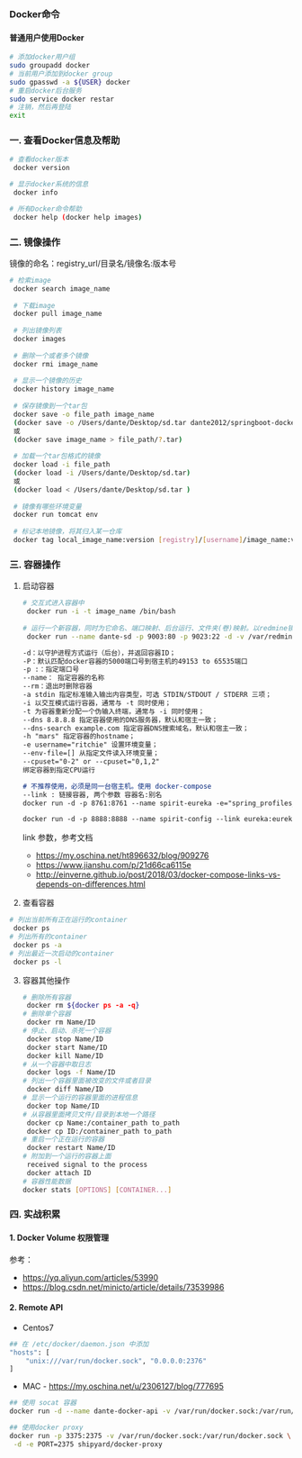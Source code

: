 ### Docker命令

#### 普通用户使用Docker

```bash
# 添加docker用户组
sudo groupadd docker
# 当前用户添加到docker group
sudo gpasswd -a ${USER} docker  
# 重启docker后台服务
sudo service docker restar
# 注销，然后再登陆
exit
```

### 一. 查看Docker信息及帮助

```bash
# 查看docker版本
 docker version

# 显示docker系统的信息
 docker info

# 所有Docker命令帮助
 docker help (docker help images)
```

### 二. 镜像操作

镜像的命名：registry_url/目录名/镜像名:版本号

```bash
# 检索image
 docker search image_name
 
 # 下载image
 docker pull image_name
 
 # 列出镜像列表
 docker images
 
 # 删除一个或者多个镜像
 docker rmi image_name
 
 # 显示一个镜像的历史
 docker history image_name
 
 # 保存镜像到一个tar包
 docker save -o file_path image_name 
 (docker save -o /Users/dante/Desktop/sd.tar dante2012/springboot-docker)
 或
 (docker save image_name > file_path/?.tar)
 
 # 加载一个tar包格式的镜像
 docker load -i file_path
 (docker load -i /Users/dante/Desktop/sd.tar)
 或
 (docker load < /Users/dante/Desktop/sd.tar )
 
 # 镜像有哪些环境变量
 docker run tomcat env
 
 # 标记本地镜像，将其归入某一仓库
 docker tag local_image_name:version [registry]/[username]/image_name:version
```

### 三. 容器操作

1. 启动容器

   ```bash
   # 交互式进入容器中
    docker run -i -t image_name /bin/bash
    
   # 运行一个新容器，同时为它命名、端口映射、后台运行、文件夹(卷)映射。以redmine镜像为例
    docker run --name dante-sd -p 9003:80 -p 9023:22 -d -v /var/redmine/files:/redmine/files -v /var/redmine/mysql:/var/lib/mysql sameersbn/redmine
   ```

   ```markdown
   -d：以守护进程方式运行（后台），并返回容器ID；
   -P：默认匹配docker容器的5000端口号到宿主机的49153 to 65535端口
   -p :：指定端口号
   --name： 指定容器的名称
   --rm：退出时删除容器
   -a stdin 指定标准输入输出内容类型，可选 STDIN/STDOUT / STDERR 三项；
   -i 以交互模式运行容器，通常与 -t 同时使用；
   -t 为容器重新分配一个伪输入终端，通常与 -i 同时使用；
   --dns 8.8.8.8 指定容器使用的DNS服务器，默认和宿主一致；
   --dns-search example.com 指定容器DNS搜索域名，默认和宿主一致；
   -h "mars" 指定容器的hostname；
   -e username="ritchie" 设置环境变量；
   --env-file=[] 从指定文件读入环境变量；
   --cpuset="0-2" or --cpuset="0,1,2"
   绑定容器到指定CPU运行
   
   # 不推荐使用，必须是同一台宿主机。使用 docker-compose
   --link : 链接容器, 两个参数 容器名:别名
   docker run -d -p 8761:8761 --name spirit-eureka -e="spring_profiles_active=dev" -h="eureka" spirit/project-eureka-server
   
   docker run -d -p 8888:8888 --name spirit-config --link eureka:eureka  spirit/project-config-server
   ```

   link 参数，参考文档

   - https://my.oschina.net/ht896632/blog/909276
   - https://www.jianshu.com/p/21d66ca6115e
   - http://einverne.github.io/post/2018/03/docker-compose-links-vs-depends-on-differences.html

2.  查看容器

   ```bash
   # 列出当前所有正在运行的container
    docker ps
   # 列出所有的container
    docker ps -a
   # 列出最近一次启动的container
    docker ps -l
   ```

3. 容器其他操作

   ```sh
   # 删除所有容器
    docker rm ${docker ps -a -q}
   # 删除单个容器
    docker rm Name/ID
   # 停止、启动、杀死一个容器
    docker stop Name/ID
    docker start Name/ID
    docker kill Name/ID
   # 从一个容器中取日志
    docker logs -f Name/ID
   # 列出一个容器里面被改变的文件或者目录
    docker diff Name/ID
   # 显示一个运行的容器里面的进程信息
    docker top Name/ID
   # 从容器里面拷贝文件/目录到本地一个路径
    docker cp Name:/container_path to_path
    docker cp ID:/container_path to_path
   # 重启一个正在运行的容器
    docker restart Name/ID
   # 附加到一个运行的容器上面
    received signal to the process
    docker attach ID
   # 容器性能数据
   docker stats [OPTIONS] [CONTAINER...]
   ```

### 四. 实战积累

#### 1. Docker Volume 权限管理

参考：

- https://yq.aliyun.com/articles/53990
- https://blog.csdn.net/minicto/article/details/73539986

#### 2. Remote API

- Centos7

```sh
## 在 /etc/docker/daemon.json 中添加
"hosts": [
	"unix:///var/run/docker.sock", "0.0.0.0:2376"
]
```

- MAC - https://my.oschina.net/u/2306127/blog/777695

```sh
## 使用 socat 容器
docker run -d --name dante-docker-api -v /var/run/docker.sock:/var/run/docker.sock -p 2376:2375 bobrik/socat TCP4-LISTEN:2375,fork,reuseaddr UNIX-CONNECT:/var/run/docker.sock
```

```sh
## 使用docker proxy
docker run -p 3375:2375 -v /var/run/docker.sock:/var/run/docker.sock \
 -d -e PORT=2375 shipyard/docker-proxy
```


